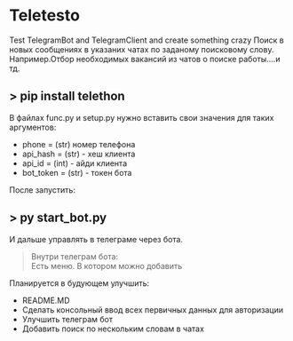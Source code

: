 # Teletesto
Test TelegramBot and TelegramClient and create something crazy 
Поиск в новых сообщениях в указаних чатах по заданому поисковому слову.  
Например.Отбор необходимых вакансий из чатов о поиске работы....и тд.  


## > pip install telethon 

В файлах func.py и setup.py нужно вставить свои значения для таких аргументов:  
* phone = (str) номер телефона  
* api_hash = (str) - хеш клиента   
* api_id =  (int) - айди клиента   
* bot_token = (str) - токен бота  

После запустить:
## > py start_bot.py  
И дальше управлять в телеграме через бота.  
> Внутри телеграм бота:  
Есть меню. В котором можно добавить


Планируется в будующем улучшить:  
  * README.MD
  * Сделать консольный ввод всех первичных данных для авторизации
  * Улучшить телеграм бот
  * Добавить поиск по нескольким словам в чатах
  
  


